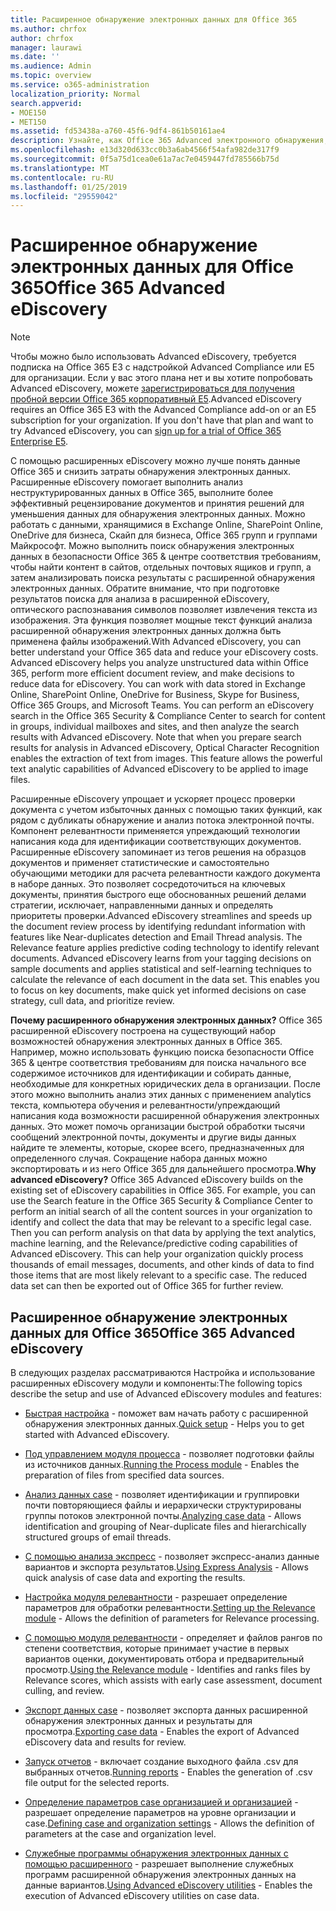 ```yaml
---
title: Расширенное обнаружение электронных данных для Office 365
ms.author: chrfox
author: chrfox
manager: laurawi
ms.date: ''
ms.audience: Admin
ms.topic: overview
ms.service: o365-administration
localization_priority: Normal
search.appverid:
- MOE150
- MET150
ms.assetid: fd53438a-a760-45f6-9df4-861b50161ae4
description: Узнайте, как Office 365 Advanced электронного обнаружения, которые помогут анализа данных в Office 365, упростить рецензирование документов и принятия решений для эффективного обнаружения электронных данных.
ms.openlocfilehash: e13d320d633cc0b3a6ab4566f54afa982de317f9
ms.sourcegitcommit: 0f5a75d1cea0e61a7ac7e0459447fd785566b75d
ms.translationtype: MT
ms.contentlocale: ru-RU
ms.lasthandoff: 01/25/2019
ms.locfileid: "29559042"
---
```

# <a name="office-365-advanced-ediscovery"></a><span data-ttu-id="534cf-103">Расширенное обнаружение электронных данных для Office 365</span><span class="sxs-lookup"><span data-stu-id="534cf-103">Office 365 Advanced eDiscovery</span></span>

> [!NOTE]
> <span data-ttu-id="534cf-p101">Чтобы можно было использовать Advanced eDiscovery, требуется подписка на Office 365 E3 с надстройкой Advanced Compliance или E5 для организации. Если у вас этого плана нет и вы хотите попробовать Advanced eDiscovery, можете [зарегистрироваться для получения пробной версии Office 365 корпоративный E5](https://go.microsoft.com/fwlink/p/?LinkID=698279).</span><span class="sxs-lookup"><span data-stu-id="534cf-p101">Advanced eDiscovery requires an Office 365 E3 with the Advanced Compliance add-on or an E5 subscription for your organization. If you don't have that plan and want to try Advanced eDiscovery, you can [sign up for a trial of Office 365 Enterprise E5](https://go.microsoft.com/fwlink/p/?LinkID=698279).</span></span> 
  
<span data-ttu-id="534cf-p102">С помощью расширенных eDiscovery можно лучше понять данные Office 365 и снизить затраты обнаружения электронных данных. Расширенные eDiscovery помогает выполнить анализ неструктурированных данных в Office 365, выполните более эффективный рецензирование документов и принятия решений для уменьшения данных для обнаружения электронных данных. Можно работать с данными, хранящимися в Exchange Online, SharePoint Online, OneDrive для бизнеса, Скайп для бизнеса, Office 365 групп и группами Майкрософт. Можно выполнить поиск обнаружения электронных данных в безопасности Office 365 &amp; центре соответствия требованиям, чтобы найти контент в сайтов, отдельных почтовых ящиков и групп, а затем анализировать поиска результаты с расширенной обнаружения электронных данных. Обратите внимание, что при подготовке результатов поиска для анализа в расширенной eDiscovery, оптического распознавания символов позволяет извлечения текста из изображения. Эта функция позволяет мощные текст функций анализа расширенной обнаружения электронных данных должна быть применена файлы изображений.</span><span class="sxs-lookup"><span data-stu-id="534cf-p102">With Advanced eDiscovery, you can better understand your Office 365 data and reduce your eDiscovery costs. Advanced eDiscovery helps you analyze unstructured data within Office 365, perform more efficient document review, and make decisions to reduce data for eDiscovery. You can work with data stored in Exchange Online, SharePoint Online, OneDrive for Business, Skype for Business, Office 365 Groups, and Microsoft Teams. You can perform an eDiscovery search in the Office 365 Security &amp; Compliance Center to search for content in groups, individual mailboxes and sites, and then analyze the search results with Advanced eDiscovery. Note that when you prepare search results for analysis in Advanced eDiscovery, Optical Character Recognition enables the extraction of text from images. This feature allows the powerful text analytic capabilities of Advanced eDiscovery to be applied to image files.</span></span>
  
<span data-ttu-id="534cf-p103">Расширенные eDiscovery упрощает и ускоряет процесс проверки документа с учетом избыточных данных с помощью таких функций, как рядом с дубликаты обнаружение и анализ потока электронной почты. Компонент релевантности применяется упреждающий технологии написания кода для идентификации соответствующих документов. Расширенные eDiscovery запоминает из тегов решения на образцов документов и применяет статистические и самостоятельно обучающими методики для расчета релевантности каждого документа в наборе данных. Это позволяет сосредоточиться на ключевых документы, принятия быстрого еще обоснованных решений делами стратегии, исключает, направленными данных и определять приоритеты проверки.</span><span class="sxs-lookup"><span data-stu-id="534cf-p103">Advanced eDiscovery streamlines and speeds up the document review process by identifying redundant information with features like Near-duplicates detection and Email Thread analysis. The Relevance feature applies predictive coding technology to identify relevant documents. Advanced eDiscovery learns from your tagging decisions on sample documents and applies statistical and self-learning techniques to calculate the relevance of each document in the data set. This enables you to focus on key documents, make quick yet informed decisions on case strategy, cull data, and prioritize review.</span></span>
  
 <span data-ttu-id="534cf-p104">**Почему расширенного обнаружения электронных данных?** Office 365 расширенной eDiscovery построена на существующий набор возможностей обнаружения электронных данных в Office 365. Например, можно использовать функцию поиска безопасности Office 365 &amp; центре соответствия требованиям для поиска начального все содержимое источников для идентификации и собирать данные, необходимые для конкретных юридических дела в организации. После этого можно выполнить анализ этих данных с применением analytics текста, компьютера обучения и релевантности/упреждающий написания кода возможности расширенной обнаружения электронных данных. Это может помочь организации быстрой обработки тысячи сообщений электронной почты, документы и другие виды данных найдите те элементы, которые, скорее всего, предназначенных для определенного случая. Сокращение набора данных можно экспортировать и из него Office 365 для дальнейшего просмотра.</span><span class="sxs-lookup"><span data-stu-id="534cf-p104">**Why advanced eDiscovery?** Office 365 Advanced eDiscovery builds on the existing set of eDiscovery capabilities in Office 365. For example, you can use the Search feature in the Office 365 Security &amp; Compliance Center to perform an initial search of all the content sources in your organization to identify and collect the data that may be relevant to a specific legal case. Then you can perform analysis on that data by applying the text analytics, machine learning, and the Relevance/predictive coding capabilities of Advanced eDiscovery. This can help your organization quickly process thousands of email messages, documents, and other kinds of data to find those items that are most likely relevant to a specific case. The reduced data set can then be exported out of Office 365 for further review.</span></span> 
  
## <a name="office-365-advanced-ediscovery"></a><span data-ttu-id="534cf-122">Расширенное обнаружение электронных данных для Office 365</span><span class="sxs-lookup"><span data-stu-id="534cf-122">Office 365 Advanced eDiscovery</span></span>

<span data-ttu-id="534cf-123">В следующих разделах рассматриваются Настройка и использование расширенных eDiscovery модули и компоненты:</span><span class="sxs-lookup"><span data-stu-id="534cf-123">The following topics describe the setup and use of Advanced eDiscovery modules and features:</span></span>
  
- <span data-ttu-id="534cf-124">[Быстрая настройка](quick-setup-for-advanced-ediscovery.md) - поможет вам начать работу с расширенной обнаружения электронных данных.</span><span class="sxs-lookup"><span data-stu-id="534cf-124">[Quick setup](quick-setup-for-advanced-ediscovery.md) - Helps you to get started with Advanced eDiscovery.</span></span> 
    
- <span data-ttu-id="534cf-125">[Под управлением модуля процесса](run-the-process-module-in-advanced-ediscovery.md) - позволяет подготовки файлы из источников данных.</span><span class="sxs-lookup"><span data-stu-id="534cf-125">[Running the Process module](run-the-process-module-in-advanced-ediscovery.md) - Enables the preparation of files from specified data sources.</span></span> 
    
- <span data-ttu-id="534cf-126">[Анализ данных case](analyze-case-data-with-advanced-ediscovery.md) - позволяет идентификации и группировки почти повторяющиеся файлы и иерархически структурированы группы потоков электронной почты.</span><span class="sxs-lookup"><span data-stu-id="534cf-126">[Analyzing case data](analyze-case-data-with-advanced-ediscovery.md) - Allows identification and grouping of Near-duplicate files and hierarchically structured groups of email threads.</span></span> 

- <span data-ttu-id="534cf-127">[С помощью анализа экспресс](use-express-analysis-in-advanced-ediscovery.md) - позволяет экспресс-анализ данные вариантов и экспорта результатов.</span><span class="sxs-lookup"><span data-stu-id="534cf-127">[Using Express Analysis](use-express-analysis-in-advanced-ediscovery.md) - Allows quick analysis of case data and exporting the results.</span></span> 
    
- <span data-ttu-id="534cf-128">[Настройка модуля релевантности](manage-relevance-setup-in-advanced-ediscovery.md) - разрешает определение параметров для обработки релевантности.</span><span class="sxs-lookup"><span data-stu-id="534cf-128">[Setting up the Relevance module](manage-relevance-setup-in-advanced-ediscovery.md) - Allows the definition of parameters for Relevance processing.</span></span> 
    
- <span data-ttu-id="534cf-129">[С помощью модуля релевантности](use-relevance-in-advanced-ediscovery.md) - определяет и файлов рангов по степени соответствия, которые принимает участие в первых вариантов оценки, документировать отбора и предварительный просмотр.</span><span class="sxs-lookup"><span data-stu-id="534cf-129">[Using the Relevance module](use-relevance-in-advanced-ediscovery.md) - Identifies and ranks files by Relevance scores, which assists with early case assessment, document culling, and review.</span></span> 
    
- <span data-ttu-id="534cf-130">[Экспорт данных case](export-case-data-in-advanced-ediscovery.md) - позволяет экспорта данных расширенной обнаружения электронных данных и результаты для просмотра.</span><span class="sxs-lookup"><span data-stu-id="534cf-130">[Exporting case data](export-case-data-in-advanced-ediscovery.md) - Enables the export of Advanced eDiscovery data and results for review.</span></span> 
    
- <span data-ttu-id="534cf-131">[Запуск отчетов](run-reports-in-advanced-ediscovery.md) - включает создание выходного файла .csv для выбранных отчетов.</span><span class="sxs-lookup"><span data-stu-id="534cf-131">[Running reports](run-reports-in-advanced-ediscovery.md) - Enables the generation of .csv file output for the selected reports.</span></span> 
    
- <span data-ttu-id="534cf-132">[Определение параметров case организацией и организацией](define-case-and-tenant-settings-in-advanced-ediscovery.md) - разрешает определение параметров на уровне организации и case.</span><span class="sxs-lookup"><span data-stu-id="534cf-132">[Defining case and organization settings](define-case-and-tenant-settings-in-advanced-ediscovery.md) - Allows the definition of parameters at the case and organization level.</span></span> 
    
- <span data-ttu-id="534cf-133">[Служебные программы обнаружения электронных данных с помощью расширенного](use-advanced-ediscovery-utilities.md) - разрешает выполнение служебных программ расширенной обнаружения электронных данных на данные вариантов.</span><span class="sxs-lookup"><span data-stu-id="534cf-133">[Using Advanced eDiscovery utilities](use-advanced-ediscovery-utilities.md) - Enables the execution of  Advanced eDiscovery utilities on case data.</span></span> 
